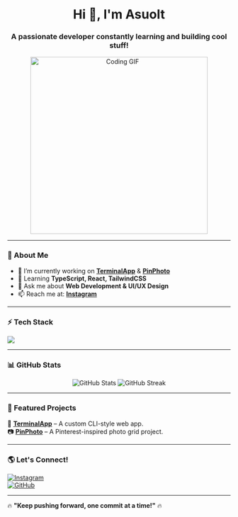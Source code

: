 <h1 align="center">Hi 👋, I'm Asuolt</h1>
<h3 align="center">A passionate developer constantly learning and building cool stuff!</h3>

<p align="center">
  <img src="https://media.giphy.com/media/QTfX9Ejfra3ZmNxh6B/giphy.gif" width="400" alt="Coding GIF">
</p>

---

### 🚀 About Me  
- 🔭 I’m currently working on **[TerminalApp](https://github.com/your-repo-link)** & **[PinPhoto](https://github.com/your-repo-link)**  
- 🌱 Learning **TypeScript, React, TailwindCSS**  
- 💬 Ask me about **Web Development & UI/UX Design**  
- 📫 Reach me at: **[Instagram](https://www.instagram.com/asuoltt)**  

---

### ⚡ Tech Stack  
<p align="left">
  <img src="https://skillicons.dev/icons?i=ts,react,nextjs,tailwind,nodejs,git,github" />
</p>

---

### 📊 GitHub Stats  
<p align="center">
  <img src="https://github-readme-stats.vercel.app/api?username=asuolt&show_icons=true&theme=radical" alt="GitHub Stats" />
  <img src="https://github-readme-streak-stats.herokuapp.com/?user=asuolt&theme=radical" alt="GitHub Streak" />
</p>

---

### 📌 Featured Projects  
🚀 **[TerminalApp](https://github.com/your-repo-link)** – A custom CLI-style web app.  
📷 **[PinPhoto](https://github.com/your-repo-link)** – A Pinterest-inspired photo grid project.  

---

### 🌎 Let's Connect!  
[![Instagram](https://img.shields.io/badge/Instagram-%23E4405F.svg?&style=for-the-badge&logo=instagram&logoColor=white)](https://www.instagram.com/asuoltt)  
[![GitHub](https://img.shields.io/badge/GitHub-181717.svg?&style=for-the-badge&logo=github&logoColor=white)](https://github.com/asuolt)  

---

🔥 **"Keep pushing forward, one commit at a time!"** 🔥

